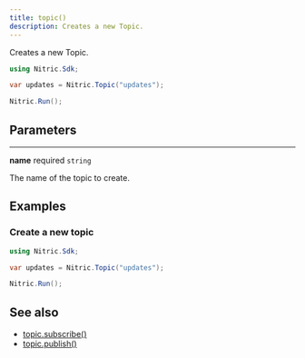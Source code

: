 ```yaml
---
title: topic()
description: Creates a new Topic.
---
```


Creates a new Topic.

```csharp
using Nitric.Sdk;

var updates = Nitric.Topic("updates");

Nitric.Run();
```

## Parameters

---

**name** required `string`

The name of the topic to create.

## Examples

### Create a new topic

```csharp
using Nitric.Sdk;

var updates = Nitric.Topic("updates");

Nitric.Run();
```

## See also

- [topic.subscribe()](./topic-subscribe.md)
- [topic.publish()](./topic-publish.md)
